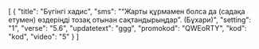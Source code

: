 [
  {
    "title": "Бүгінгі хадис",
    "sms": "“Жарты құрмамен болса да (садақа етумен) өздеріңді тозақ отынан сақтандырыңдар”. (Бұхари)",
    "setting": "1",
    "verse": "5.6",
    "updatetext": "ggg",
    "promokod": "QWEоRTY",
    "kod": "kod",
    "video": "5"
  }
]
